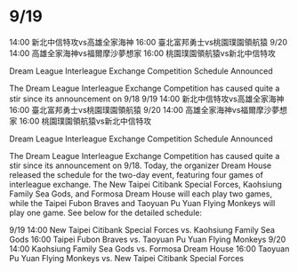 # 9/19 
14:00 新北中信特攻vs高雄全家海神 
16:00 臺北富邦勇士vs桃園璞園領航猿 
9/20 
14:00 高雄全家海神vs福爾摩沙夢想家 
16:00 桃園璞園領航猿vs新北中信特攻

Dream League Interleague Exchange Competition Schedule Announced

The Dream League Interleague Exchange Competition has caused quite a stir since its announcement on 9/18 
 9/19 
14:00 新北中信特攻vs高雄全家海神 
16:00 臺北富邦勇士vs桃園璞園領航猿 
9/20 
14:00 高雄全家海神vs福爾摩沙夢想家 
16:00 桃園璞園領航猿vs新北中信特攻

Dream League Interleague Exchange Competition Schedule Announced

The Dream League Interleague Exchange Competition has caused quite a stir since its announcement on 9/18. Today, the organizer Dream House released the schedule for the two-day event, featuring four games of interleague exchange. The New Taipei Citibank Special Forces, Kaohsiung Family Sea Gods, and Formosa Dream House will each play two games, while the Taipei Fubon Braves and Taoyuan Pu Yuan Flying Monkeys will play one game. See below for the detailed schedule:

9/19 
14:00 New Taipei Citibank Special Forces vs. Kaohsiung Family Sea Gods 
16:00 Taipei Fubon Braves vs. Taoyuan Pu Yuan Flying Monkeys 
9/20 
14:00 Kaohsiung Family Sea Gods vs. Formosa Dream House 
16:00 Taoyuan Pu Yuan Flying Monkeys vs. New Taipei Citibank Special Forces